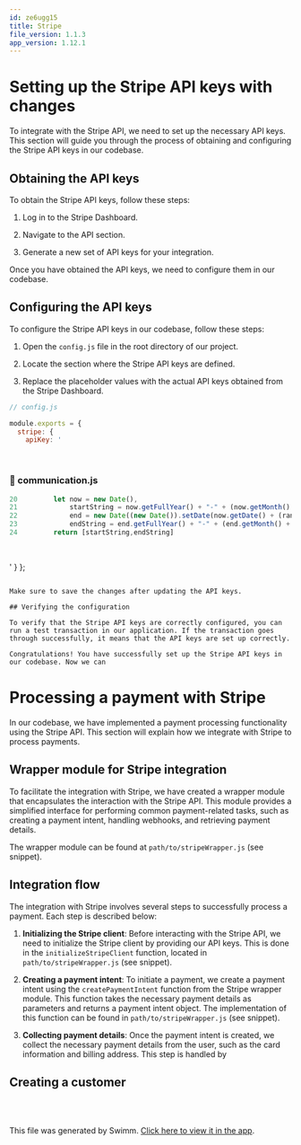 ```yaml
---
id: ze6ugg15
title: Stripe
file_version: 1.1.3
app_version: 1.12.1
---
```


# Setting up the Stripe API keys with changes

To integrate with the Stripe API, we need to set up the necessary API keys. This section will guide you through the process of obtaining and configuring the Stripe API keys in our codebase.

## Obtaining the API keys

To obtain the Stripe API keys, follow these steps:

1.  Log in to the Stripe Dashboard.

2.  Navigate to the API section.

3.  Generate a new set of API keys for your integration.

Once you have obtained the API keys, we need to configure them in our codebase.

## Configuring the API keys

To configure the Stripe API keys in our codebase, follow these steps:

1.  Open the `config.js` file in the root directory of our project.

2.  Locate the section where the Stripe API keys are defined.

3.  Replace the placeholder values with the actual API keys obtained from the Stripe Dashboard.

```javascript
// config.js

module.exports = {
  stripe: {
    apiKey: '
```

<br/>


<!-- NOTE-swimm-snippet: the lines below link your snippet to Swimm -->
### 📄 communication.js
```javascript
20         let now = new Date(),
21             startString = now.getFullYear() + "-" + (now.getMonth() + 1) + "-" + (now.getDate()),
22             end = new Date((new Date()).setDate(now.getDate() + (range || 7))),
23             endString = end.getFullYear() + "-" + (end.getMonth() + 1) + "-" + (end.getDate());
24         return [startString,endString]
```

<br/>

' } };

```

Make sure to save the changes after updating the API keys.

## Verifying the configuration

To verify that the Stripe API keys are correctly configured, you can run a test transaction in our application. If the transaction goes through successfully, it means that the API keys are set up correctly.

Congratulations! You have successfully set up the Stripe API keys in our codebase. Now we can
```

# Processing a payment with Stripe

In our codebase, we have implemented a payment processing functionality using the Stripe API. This section will explain how we integrate with Stripe to process payments.

## Wrapper module for Stripe integration

To facilitate the integration with Stripe, we have created a wrapper module that encapsulates the interaction with the Stripe API. This module provides a simplified interface for performing common payment-related tasks, such as creating a payment intent, handling webhooks, and retrieving payment details.

The wrapper module can be found at `path/to/stripeWrapper.js` (see snippet).

## Integration flow

The integration with Stripe involves several steps to successfully process a payment. Each step is described below:

1.  **Initializing the Stripe client**: Before interacting with the Stripe API, we need to initialize the Stripe client by providing our API keys. This is done in the `initializeStripeClient` function, located in `path/to/stripeWrapper.js` (see snippet).

2.  **Creating a payment intent**: To initiate a payment, we create a payment intent using the `createPaymentIntent` function from the Stripe wrapper module. This function takes the necessary payment details as parameters and returns a payment intent object. The implementation of this function can be found in `path/to/stripeWrapper.js` (see snippet).

3.  **Collecting payment details**: Once the payment intent is created, we collect the necessary payment details from the user, such as the card information and billing address. This step is handled by

## Creating a customer

<br/>

<br/>

This file was generated by Swimm. [Click here to view it in the app](https://swimm-web-app.web.app/repos/ls4DA2fLasmQuEbT4ipw/docs/ze6ugg15).
